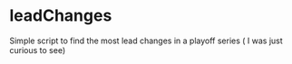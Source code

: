 # leadChanges
Simple script to find the most lead changes in a playoff series ( I was just curious to see)
